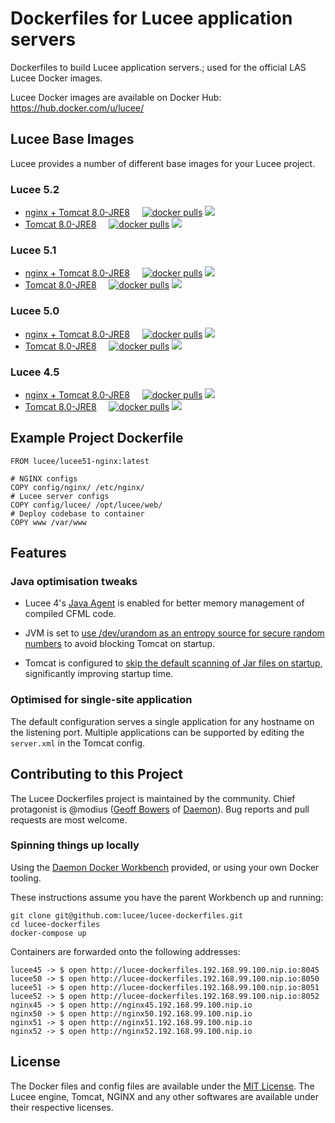 # Dockerfiles for Lucee application servers

Dockerfiles to build Lucee application servers.; used for the official LAS Lucee Docker images.

Lucee Docker images are available on Docker Hub: https://hub.docker.com/u/lucee/

## Lucee Base Images

Lucee provides a number of different base images for your Lucee project.

### Lucee 5.2

- [nginx + Tomcat 8.0-JRE8](./lucee-nginx/5.2/) &nbsp; &nbsp;
  [![docker pulls](https://img.shields.io/docker/pulls/lucee/lucee52-nginx.svg?label=docker+pulls)](https://hub.docker.com/r/lucee/lucee52-nginx/)
  [![](https://images.microbadger.com/badges/image/lucee/lucee52-nginx.svg)](https://microbadger.com/images/lucee/lucee52-nginx)
- [Tomcat 8.0-JRE8](./5.2/) &nbsp; &nbsp;
  [![docker pulls](https://img.shields.io/docker/pulls/lucee/lucee52.svg?label=docker+pulls)](https://hub.docker.com/r/lucee/lucee52/)
  [![](https://images.microbadger.com/badges/image/lucee/lucee52.svg)](https://microbadger.com/images/lucee/lucee52)

### Lucee 5.1

- [nginx + Tomcat 8.0-JRE8](./lucee-nginx/5.1/) &nbsp; &nbsp;
  [![docker pulls](https://img.shields.io/docker/pulls/lucee/lucee51-nginx.svg?label=docker+pulls)](https://hub.docker.com/r/lucee/lucee51-nginx/)
  [![](https://images.microbadger.com/badges/image/lucee/lucee51-nginx.svg)](https://microbadger.com/images/lucee/lucee51-nginx)
- [Tomcat 8.0-JRE8](./5.1/) &nbsp; &nbsp;
  [![docker pulls](https://img.shields.io/docker/pulls/lucee/lucee51.svg?label=docker+pulls)](https://hub.docker.com/r/lucee/lucee51/)
  [![](https://images.microbadger.com/badges/image/lucee/lucee51.svg)](https://microbadger.com/images/lucee/lucee51)

### Lucee 5.0

- [nginx + Tomcat 8.0-JRE8](./lucee-nginx/5.0/) &nbsp; &nbsp;
  [![docker pulls](https://img.shields.io/docker/pulls/lucee/lucee5-nginx.svg?label=docker+pulls)](https://hub.docker.com/r/lucee/lucee5-nginx/)
  [![](https://images.microbadger.com/badges/image/lucee/lucee5-nginx.svg)](https://microbadger.com/images/lucee/lucee5-nginx)
- [Tomcat 8.0-JRE8](./5.0/) &nbsp; &nbsp;
  [![docker pulls](https://img.shields.io/docker/pulls/lucee/lucee5.svg?label=docker+pulls)](https://hub.docker.com/r/lucee/lucee5/)
  [![](https://images.microbadger.com/badges/image/lucee/lucee5.svg)](https://microbadger.com/images/lucee/lucee5)

### Lucee 4.5

- [nginx + Tomcat 8.0-JRE8](./lucee-nginx/4.5/) &nbsp; &nbsp;
  [![docker pulls](https://img.shields.io/docker/pulls/lucee/lucee4-nginx.svg?label=docker+pulls)](https://hub.docker.com/r/lucee/lucee4-nginx/)
  [![](https://images.microbadger.com/badges/image/lucee/lucee4-nginx.svg)](https://microbadger.com/images/lucee/lucee4-nginx)
- [Tomcat 8.0-JRE8](./4.5/) &nbsp; &nbsp;
  [![docker pulls](https://img.shields.io/docker/pulls/lucee/lucee4.svg?label=docker+pulls)](https://hub.docker.com/r/lucee/lucee4/)
  [![](https://images.microbadger.com/badges/image/lucee/lucee4.svg)](https://microbadger.com/images/lucee/lucee4)


## Example Project Dockerfile

```
FROM lucee/lucee51-nginx:latest

# NGINX configs
COPY config/nginx/ /etc/nginx/
# Lucee server configs
COPY config/lucee/ /opt/lucee/web/
# Deploy codebase to container
COPY www /var/www
```

## Features

### Java optimisation tweaks

- Lucee 4's [Java Agent](http://blog.getrailo.com/post.cfm/railo-4-1-smarter-template-compilation) is enabled for better memory management of compiled CFML code.

- JVM is set to [use /dev/urandom as an entropy source for secure random numbers](http://support.run.pivotal.io/entries/59869725-Java-Web-Applications-Slow-Startup-or-Failing) to avoid blocking Tomcat on startup.

- Tomcat is configured to [skip the default scanning of Jar files on startup](http://www.gpickin.com/index.cfm/blog/how-to-get-your-tomcat-to-pounce-on-startup-not-crawl), significantly improving startup time.

### Optimised for single-site application

The default configuration serves a single application for any hostname on the listening port. Multiple applications can be supported by editing the `server.xml` in the Tomcat config.


## Contributing to this Project

The Lucee Dockerfiles project is maintained by the community. Chief protagonist is @modius ([Geoff Bowers](https://github.com/modius) of [Daemon](http://www.daemon.com.au)). Bug reports and pull requests are most welcome.

### Spinning things up locally

Using the [Daemon Docker Workbench](https://github.com/justincarter/docker-workbench) provided, or using your own Docker tooling.

These instructions assume you have the parent Workbench up and running:
```
git clone git@github.com:lucee/lucee-dockerfiles.git
cd lucee-dockerfiles
docker-compose up
```

Containers are forwarded onto the following addresses:
```
lucee45 -> $ open http://lucee-dockerfiles.192.168.99.100.nip.io:8045
lucee50 -> $ open http://lucee-dockerfiles.192.168.99.100.nip.io:8050
lucee51 -> $ open http://lucee-dockerfiles.192.168.99.100.nip.io:8051
lucee52 -> $ open http://lucee-dockerfiles.192.168.99.100.nip.io:8052
nginx45 -> $ open http://nginx45.192.168.99.100.nip.io
nginx50 -> $ open http://nginx50.192.168.99.100.nip.io
nginx51 -> $ open http://nginx51.192.168.99.100.nip.io
nginx52 -> $ open http://nginx52.192.168.99.100.nip.io
```

## License

The Docker files and config files are available under the [MIT License](LICENSE). The Lucee engine, Tomcat, NGINX and any other softwares are available under their respective licenses.
